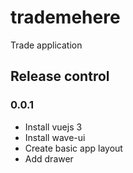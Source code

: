 # trademehere
Trade application

## Release control

### 0.0.1

* Install vuejs 3
* Install wave-ui
* Create basic app layout
* Add drawer